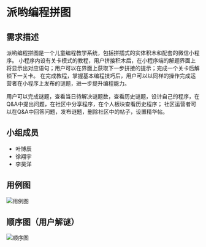 # 派哟编程拼图
## 需求描述
派哟编程拼图是一个儿童编程教学系统，包括拼插式的实体积木和配套的微信小程序。
小程序内设有关卡模式的教程，用户拼接积木后，在小程序端的解题界面上将显示出对应语句；用户可以在界面上获取下一步拼接的提示；完成一个关卡后解锁下一关卡。
在完成教程，掌握基本编程技巧后，用户可以以同样的操作完成运营者在小程序上发布的谜题，进一步提升编程能力。


用户可以完成谜题，查看当日待解决谜题数，查看历史谜题，设计自己的程序，在Q&A中提出问题，在社区中分享程序，在个人板块查看历史程序；
社区运营者可以在Q&A中回答问题，发布谜题，删除社区中的帖子，设置精华帖。
## 小组成员
+ 叶博辰
+ 徐翔宇
+ 李昊洋
## 用例图
![用例图](https://github.com/G26-X/Paiyo/blob/main/UseCase.png)
## 顺序图（用户解谜）
![顺序图](https://github.com/G26-X/Paiyo/blob/main/Sequence.png)
